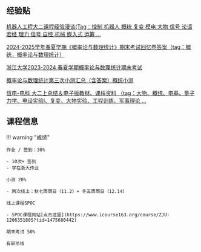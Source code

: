 ## 经验贴

[机器人工程大二课程经验漫谈(Tag：控制 机器人 概统 复变 模电 大物 信号 论语 宏经 理力 信号 自控 机械 嵌入式 运筹 ...](https://www.cc98.org/topic/6236396)

[2024-2025学年春夏学期《概率论与数理统计》期末考试回忆卷答案（tag：概统，概率论与数理统计）](https://www.cc98.org/topic/6227269)

[浙江大学2023-2024 春夏学期概率论与数理统计期末考试](https://starstone3.github.io/smaterials/gait.pdf)

[概率论与数理统计第三次小测汇总（含答案）概统小测](https://www.cc98.org/topic/6092300)

[信电-电科 大二上总结＆电子版教材、课程资料 （tag：大物、概统、电基、量子力学、电设实验Ⅰ、复变、大物实验、工程训练、军事理论 ...](https://www.cc98.org/topic/6095108)

## 课程信息

!!! warning "成绩"

    作业 / 签到：30%

    - 10次+ 签到
    - 学在浙大作业
    
    小测 20%

    - 两次线上：秋七周周日（11.2）+ 冬五周周日（12.14）
    
    线上课程SPOC

    - SPOC课程网站[点击这里](https://www.icourse163.org/course/ZJU-1206351805?tid=1475680442)

    期末考试 50%

    有斩杀线

